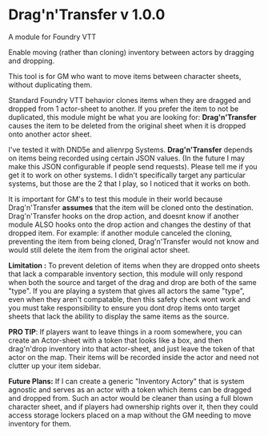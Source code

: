 # Drag'n'Transfer v 1.0.0
A module for Foundry VTT 

Enable moving (rather than cloning) inventory between actors by dragging and dropping.

This tool is for GM who want to move items between character sheets, without duplicating them. 

Standard Foundry VTT behavior clones items when they are dragged and dropped from 1 actor-sheet to another. If you prefer the item to not be duplicated, this module might be what you are looking for: **Drag'n'Transfer**  causes the item to be deleted from the original sheet when it is dropped onto another actor sheet.

I've tested it with DND5e and alienrpg Systems.  **Drag'n'Transfer** depends on items being recorded using certain JSON values. (In the future I may make this JSON configurable if people send requests). Please tell me if you get it to work on other systems. I didn't specifically target any particular systems, but those are the 2 that I play, so I noticed that it works on both.

It is important for GM's to test this module in their world because Drag'n'Transfer **assumes** that the item will be cloned onto the destination.  Drag'n'Transfer hooks on the drop action, and doesnt know if another module ALSO hooks onto the drop action and changes the destiny of that dropped item.  For example: if another module canceled the cloning, preventing the item from being cloned, Drag'n'Transfer would not know and would still delete the item from the original actor sheet.

**Limitation :**  To prevent deletion of items when they are dropped onto sheets that lack a comparable inventory section, this module will only respond when both the source and target of the drag and drop are both of the same "type".  If you are playing a system that gives all actors the same "type", even when they aren't compatable, then this safety check wont work and you must take responsibility to ensure you dont drop items onto target sheets that lack the ability to display the same items as the source. 

**PRO TIP**: If players want to leave things in a room somewhere, you can create an Actor-sheet with a token that looks like a box, and then drag'n'drop inventory into that actor-sheet, and just leave the token of that actor on the map.  Their items will be recorded inside the actor and need not clutter up your item sidebar.

**Future Plans:** If I can create a generic "Inventory Actory" that is system agnostic and serves as an actor with a token which items can be dragged and dropped from.  Such an actor would be cleaner than using a full blown character sheet, and if players had ownership rights over it, then they could access storage lockers placed on a map without the GM needing to move inventory for them.

